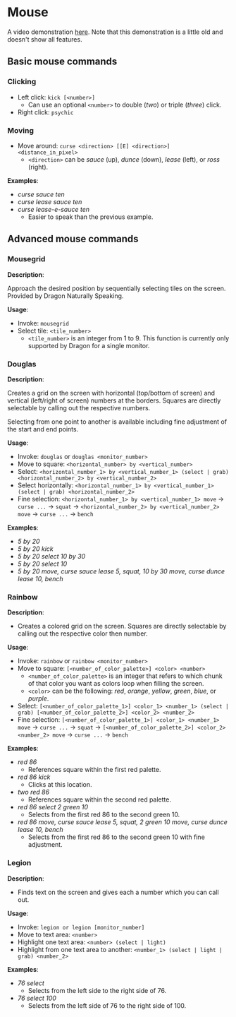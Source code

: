 # Mouse

A video demonstration [here](https://youtu.be/UISjQBMmQ-I). Note that this demonstration is a little old and doesn't show all features.

## Basic mouse commands

### Clicking

- Left click: `kick [<number>]`
    - Can use an optional `<number>` to double (_two_) or triple (_three_) click.
- Right click: `psychic`

### Moving

- Move around: `curse <direction> [[E] <direction>] <distance_in_pixel>`  
    - `<direction>` can be _sauce_ (up), _dunce_ (down), _lease_ (left), or _ross_ (right).

**Examples**:

- _curse sauce ten_
- _curse lease sauce ten_
- _curse lease-e-sauce ten_ 
    - Easier to speak than the previous example.

## Advanced mouse commands

### Mousegrid

**Description**:

Approach the desired position by sequentially selecting tiles on the screen. Provided by Dragon Naturally Speaking.

**Usage**:

- Invoke: `mousegrid`
- Select tile: `<tile_number>`  
    - `<tile_number>` is an integer from 1 to 9. This function is currently only supported by Dragon for a single monitor.

### Douglas

**Description**:

Creates a grid on the screen with horizontal (top/bottom of screen) and vertical (left/right of screen) numbers at the borders. Squares are directly selectable by calling out the respective numbers.

Selecting from one point to another is available including fine adjustment of the start and end points.

**Usage**:

- Invoke: `douglas` or `douglas <monitor_number>`
- Move to square: `<horizontal_number> by <vertical_number>`
- Select: `<horizontal_number_1> by <vertical_number_1> (select | grab) <horizontal_number_2> by <vertical_number_2>`
- Select horizontally: `<horizontal_number_1> by <vertical_number_1> (select | grab) <horizontal_number_2>`
- Fine selection: `<horizontal_number_1> by <vertical_number_1> move` &rightarrow; `curse ...` &rightarrow; `squat` &rightarrow; `<horizontal_number_2> by <vertical_number_2> move` &rightarrow; `curse ...` &rightarrow; `bench`

**Examples**:

- _5 by 20_
- _5 by 20 kick_
- _5 by 20 select 10 by 30_
- _5 by 20 select 10_
- _5 by 20 move, curse sauce lease 5, squat, 10 by 30 move, curse dunce lease 10, bench_

### Rainbow

**Description**:

- Creates a colored grid on the screen. Squares are directly selectable by calling out the respective color then number.

**Usage**:

- Invoke: `rainbow` or `rainbow <monitor_number>` 
- Move to square: `[<number_of_color_palette>] <color> <number>`  
    - `<number_of_color_palette>` is an integer that refers to which chunk of that color you want as colors loop when filling the screen.
    - `<color>` can be the following: _red_, _orange_, _yellow_, _green_, _blue_, or _purple_.
- Select: `[<number_of_color_palette_1>] <color_1> <number_1> (select | grab) [<number_of_color_palette_2>] <color_2> <number_2>`
- Fine selection: `[<number_of_color_palette_1>] <color_1> <number_1> move` &rightarrow; `curse ...` &rightarrow; `squat` &rightarrow; `[<number_of_color_palette_2>] <color_2> <number_2> move` &rightarrow; `curse ...` &rightarrow; `bench`

**Examples**:

- _red 86_
    - References square within the first red palette.
- _red 86 kick_
    - Clicks at this location.
- _two red 86_
    - References square within the second red palette.
- _red 86 select 2 green 10_
    - Selects from the first red 86 to the second green 10.
- _red 86 move, curse sauce lease 5, squat, 2 green 10 move, curse dunce lease 10, bench_
    - Selects from the first red 86 to the second green 10 with fine adjustment.

### Legion

**Description**:

- Finds text on the screen and gives each a number which you can call out.

**Usage**:

- Invoke: `legion or legion [monitor_number]`
- Move to text area: `<number>`
- Highlight one text area: `<number> (select | light)`
- Highlight from one text area to another: `<number_1> (select | light | grab) <number_2>`

**Examples**:

- _76 select_
    - Selects from the left side to the right side of 76.
- _76 select 100_
    - Selects from the left side of 76 to the right side of 100.
